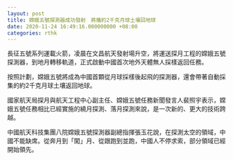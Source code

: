 ```yaml
---
layout: post
title: 嫦娥五號探測器成功發射　將攜約2千克月球土壤回地球
date: 2020-11-24 16:49:16.000000000 +08:00
categories: rthk
---
```


長征五號系列運載火箭，凌晨在文昌航天發射場升空，將運送探月工程的嫦娥五號探測器，到地月轉移軌道，正式啟動中國首次地外天體無人採樣返回任務。

按照計劃，嫦娥五號將成為中國首顆從月球採樣後起飛的探測器，還會帶著自動採集的約2千克月球土壤返回地球。

國家航天局探月與航天工程中心副主任、嫦娥五號任務新聞發言人裴照宇表示，嫦娥五號任務相比已經實施的繞月探測、落月探測來說，是一次新的、更大的技術跨越。

中國航天科技集團八院嫦娥五號探測器副總指揮張玉花說，在探測太空的領域，中國不能缺席。從奔月到「闖」月、從跟跑到並跑，中國人不停求索，部分領域已經開始領先。
